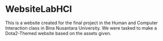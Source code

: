 # WebsiteLabHCI

This is a website created for the final project in the Human and Computer Interaction class in Bina Nusantara University. We were tasked to make a Dota2-Themed website based on the assets given.
